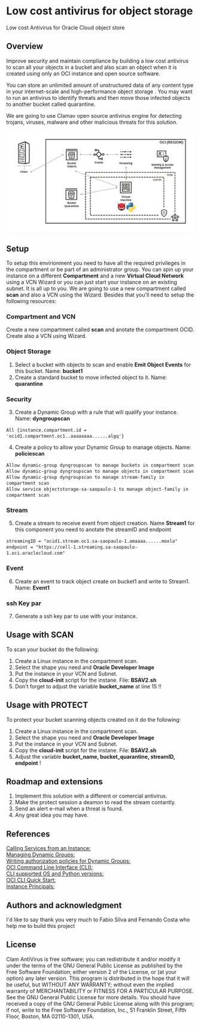 # Low cost antivirus for object storage

Low cost Antivirus for Oracle Cloud object store 

## Overview

Improve security and maintain compliance by building a low cost antivirus to scan all your objects in a bucket and also scan an object when it is created using only an OCI instance and open source software.

You can store an unlimited amount of unstructured data of any content type in your internet-scale and high-performance object storage . You may want to run an antivirus to identify threats and then move those infected objects to another bucket called quarantine.

We are going to use Clamav open source antivirus engine for detecting trojans, viruses, malware and other malicious threats for this solution.

![AVobj1.JPG](https://github.com/Everson4t/antivirus-for-objectstore/blob/main/images/AVobj1.JPG)

## Setup

To setup this envirionment you need to have all the required privileges in the compartment or be part of an administrator group.
You can spin up your instance on a different **Compartment** and a new **Virtual Cloud Network** using a VCN Wizard or you can just start your instance on an existing subnet. It is all up to you. 
We are going to use a new compartment called **scan** and also a VCN using the Wizard. Besides that you'll need to setup the following resources:

### Compartment and VCN
Create a new compartment called **scan** and anotate the compartment OCID. Create also a VCN using Wizard. 

### Object Storage

1. Select a bucket with objects to scan and enable **Emit Object Events** for this bucket. Name: **bucket1**
2. Create a standard bucket to move infected object to it. Name: **quarantine**

### Security 

3. Create a Dynamic Group with a rule that will qualify your instance. Name: **dyngroupscan**
``` 
All {instance.compartment.id = 'ocid1.compartment.oc1..aaaaaaaa......algq'} 
 ```
4. Create a policy to allow your Dynamic Group to manage objects. Name: **policiescan**
```oci
Allow dynamic-group dyngroupscan to manage buckets in compartment scan
Allow dynamic-group dyngroupscan to manage objects in compartment scan
Allow dynamic-group dyngroupscan to manage stream-family in compartment scan
Allow service objectstorage-sa-saopaulo-1 to manage object-family in compartment scan
```
### Stream

5. Create a stream to receive event from object creation. Name **Stream1**
for this component you need to anotate the streamID and endpoint 
```
streamingID = "ocid1.stream.oc1.sa-saopaulo-1.amaaaa......moxla"
endpoint = "https://cell-1.streaming.sa-saopaulo-1.oci.oraclecloud.com"
```
### Event
6. Create an event to track object create on bucket1 and write to Stream1. Name: **Event1**

### ssh Key par 
7. Generate a ssh key par to use with your instance.

## Usage with SCAN

To scan your bucket do the following:
1. Create a Linux instance in the compartment scan.
2. Select the shape you need and **Oracle Developer Image**
3. Put the instance in your VCN and Subnet. 
4. Copy the **cloud-init** script for the instane. File: **BSAV2.sh**
5. Don't forget to adjust the variable **bucket_name** at line 15 !!

## Usage with PROTECT

To protect your bucket scanning objects created on it do the following:
1. Create a Linux instance in the compartment scan.
2. Select the shape you need and **Oracle Developer Image**
3. Put the instance in your VCN and Subnet. 
4. Copy the **cloud-init** script for the instane. File: **BSAV2.sh**
5. Adjust the variable **bucket_name, bucket_quarantine, streamID, endpoint** !

## Roadmap and extensions 

1. Implement this solution with a different or comercial antivirus.  
2. Make the protect session a deamon to read the stream contantly.
3. Send an alert e-mail when a threat is found. 
4. Any great idea you may have.

## References

[Calling Services from an Instance:](https://docs.cloud.oracle.com/en-us/iaas/Content/Identity/Tasks/callingservicesfrominstances.htm) \
[Managing Dynamic Groups:](https://docs.cloud.oracle.com/en-us/iaas/Content/Identity/Tasks/managingdynamicgroups.htm) \
[Writing authorization policies for Dynamic Groups:](https://docs.cloud.oracle.com/en-us/iaas/Content/Identity/Tasks/callingservicesfrominstances.htm#Writing) \
[OCI Command Line Interface (CLI):](https://docs.cloud.oracle.com/en-us/iaas/Content/API/Concepts/cliconcepts.htm) \
[CLI supported OS and Python versions:](https://docs.cloud.oracle.com/en-us/iaas/Content/API/Concepts/cliconcepts.htm#SupportedPythonVersionsandOperatingSystems) \
[OCI CLI Quick Start:](https://docs.cloud.oracle.com/en-us/iaas/Content/API/SDKDocs/cliinstall.htm) \
[Instance Principals:](https://blogs.oracle.com/cloud-infrastructure/announcing-instance-principals-for-identity-and-access-management)

## Authors and acknowledgment

I'd like to say thank you very much to Fabio Silva and Fernando Costa who help me to build this project

## License

Clam AntiVirus is free software; you can redistribute it and/or modify it under the terms of the GNU General Public License as published by the Free Software Foundation; either version 2 of the License, or (at your option) any later version. This program is distributed in the hope that it will be useful, but WITHOUT ANY WARRANTY; without even the implied warranty of MERCHANTABILITY or FITNESS FOR A PARTICULAR PURPOSE. See the GNU General Public License for more details. You should have received a copy of the GNU General Public License along with this program; if not, write to the Free Software Foundation, Inc., 51 Franklin Street, Fifth Floor, Boston, MA 02110-1301, USA.
